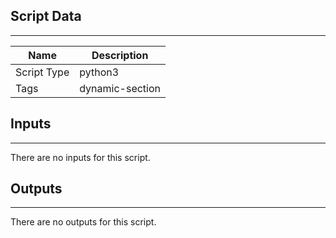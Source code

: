 

## Script Data
---

| **Name** | **Description** |
| --- | --- |
| Script Type | python3 |
| Tags | dynamic-section |

## Inputs
---
There are no inputs for this script.

## Outputs
---
There are no outputs for this script.
